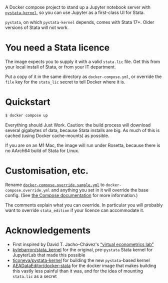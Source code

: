 A Docker compose project to stand up a Jupyter notebook server with [`pystata-kernel`][1], so you can use Jupyter as a first-class UI for Stata.

[1]: https://github.com/ticoneva/pystata-kernel

`pystata`, on which `pystata-kernel` depends, comes with Stata 17+. Older versions of Stata will not work.

# You need a Stata licence

The image expects you to supply it with a valid `stata.lic` file. Get this from your local install of Stata, or from your IT department.

Put a copy of it in the same directory as `docker-compose.yml`, or override the `file` key for the `stata_lic` secret to tell Docker where it is.

# Quickstart

```bash
$ docker compose up
```

Everything should Just Work. Caution: the build process will download several gigabytes of data, because Stata installs are big. As much of this is cached (using Docker cache-mounts) as possible.

If you are on an M1 Mac, the image will run under Rosetta, because there is no AArch64 build of Stata for Linux.

# Customisation, etc.

Rename [`docker-compose.override.sample.yml`][ov] to `docker-compose.override.yml` and anything you set in it will override the base config. (See [the Compose documentation][docs] for more information.)

[ov]: docker-compose.override.sample.yml
[docs]: https://docs.docker.com/compose/extends/#multiple-compose-files

The comments explain what you can override. In particular you will probably want to override `stata_edition` if your licence can accommodate it.

# Acknowledgements

- First inspired by David T. Jacho–Chávez's [“virtual econometrics lab”][vel]
- [kylebarron/stata_kernel][s_k] for the original, pre-`pystata` Stata kernel for JupyterLab that made this possible
- [ticoneva/pystata-kernel][psk] for building the new `pystata`-based kernel
- [AEADataEditor/docker-stata][aea] for the docker image that makes building this vastly less painful than it was, and for the idea of mounting `stata.lic` as a secret

[vel]: https://docs-jupyter.davidjachochavez.org/
[s_k]: https://github.com/kylebarron/stata_kernel/
[psk]: https://github.com/ticoneva/pystata-kernel/
[aea]: https://github.com/AEADataEditor/docker-stata
